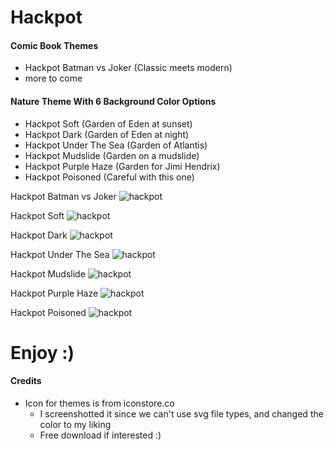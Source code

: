 # Hackpot

#### Comic Book Themes
* Hackpot Batman vs Joker (Classic meets modern)
* more to come

#### Nature Theme With 6 Background Color Options
* Hackpot Soft (Garden of Eden at sunset)
* Hackpot Dark (Garden of Eden at night)
* Hackpot Under The Sea (Garden of Atlantis)
* Hackpot Mudslide (Garden on a mudslide)
* Hackpot Purple Haze (Garden for Jimi Hendrix)
* Hackpot Poisoned (Careful with this one)

Hackpot Batman vs Joker
![hackpot](https://github.com/wwmyers/hackpot/raw/master/images/hackpotbatmanvsjoker.png)

Hackpot Soft
![hackpot](https://github.com/wwmyers/hackpot/raw/master/images/hackpotsoft.png)

Hackpot Dark
![hackpot](https://github.com/wwmyers/hackpot/raw/master/images/hackpotdark.png)

Hackpot Under The Sea
![hackpot](https://github.com/wwmyers/hackpot/raw/master/images/hackpotunderthesea.png)

Hackpot Mudslide
![hackpot](https://github.com/wwmyers/hackpot/raw/master/images/hackpotmudslide.png)

Hackpot Purple Haze
![hackpot](https://github.com/wwmyers/hackpot/raw/master/images/hackpotpurplehaze.png)

Hackpot Poisoned
![hackpot](https://github.com/wwmyers/hackpot/raw/master/images/hackpotpoisoned.png)

# Enjoy :)

#### Credits
* Icon for themes is from iconstore.co
  * I screenshotted it since we can't use svg file types, and changed the color to my liking
  * Free download if interested :)

<!--ctrl+shift+v to preview-->